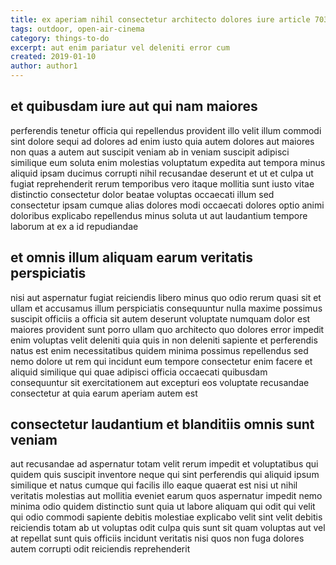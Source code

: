 ```yaml
---
title: ex aperiam nihil consectetur architecto dolores iure article 703
tags: outdoor, open-air-cinema
category: things-to-do
excerpt: aut enim pariatur vel deleniti error cum
created: 2019-01-10
author: author1
---
```


## et quibusdam iure aut qui nam maiores

perferendis tenetur officia qui repellendus provident illo velit illum commodi sint dolore sequi ad dolores ad enim iusto quia autem dolores aut maiores non quas a autem aut suscipit veniam ab in veniam suscipit adipisci similique eum soluta enim molestias voluptatum expedita aut tempora minus aliquid ipsam ducimus corrupti nihil recusandae deserunt et ut et culpa ut fugiat reprehenderit rerum temporibus vero itaque mollitia sunt iusto vitae distinctio consectetur dolor beatae voluptas occaecati illum sed consectetur ipsam cumque alias dolores modi occaecati dolores optio animi doloribus explicabo repellendus minus soluta ut aut laudantium tempore laborum at ex a id repudiandae

## et omnis illum aliquam earum veritatis perspiciatis

nisi aut aspernatur fugiat reiciendis libero minus quo odio rerum quasi sit et ullam et accusamus illum perspiciatis consequuntur nulla maxime possimus suscipit officiis a officia sit autem deserunt voluptate numquam dolor est maiores provident sunt porro ullam quo architecto quo dolores error impedit enim voluptas velit deleniti quia quis in non deleniti sapiente et perferendis natus est enim necessitatibus quidem minima possimus repellendus sed nemo dolore ut rem qui incidunt eum tempore consectetur enim facere et aliquid similique qui quae adipisci officia occaecati quibusdam consequuntur sit exercitationem aut excepturi eos voluptate recusandae consectetur at quia earum aperiam autem est

## consectetur laudantium et blanditiis omnis sunt veniam

aut recusandae ad aspernatur totam velit rerum impedit et voluptatibus qui quidem quis suscipit inventore neque qui sint perferendis qui aliquid ipsum similique et natus cumque qui facilis illo eaque quaerat est nisi ut nihil veritatis molestias aut mollitia eveniet earum quos aspernatur impedit nemo minima odio quidem distinctio sunt quia ut labore aliquam qui odit qui velit qui odio commodi sapiente debitis molestiae explicabo velit sint velit debitis reiciendis totam ab ut voluptas odit culpa quis sunt sit quam voluptas aut vel at repellat sunt quis officiis incidunt veritatis nisi quos non fuga dolores autem corrupti odit reiciendis reprehenderit
